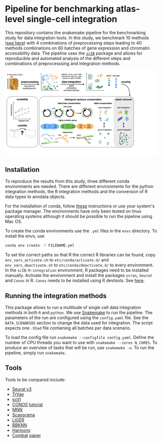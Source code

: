 # Pipeline for benchmarking atlas-level single-cell integration

This repository contains the snakemake pipeline for the benchmarking study for data integration tools.
In this study, we benchmark 10 methods ([see here](##tools)) with 4 combinations of preprocessing steps leading to 40 
methods combinations on 60 batches of gene expression and chromatin accessibility data.
The pipeline uses the [`scIB`](https://github.com/theislab/scib.git) package and allows for reproducible and automated
analysis of the different steps and combinations of preprocesssing and integration methods.

![Workflow](./figure.png)

## Installation
To reproduce the results from this study, three different conda environments are needed.
There are different environments for the python integration methods, the R integration methods and
the conversion of R data types to anndata objects.

For the installation of conda, follow [these](https://conda.io/projects/conda/en/latest/user-guide/install/index.html) instructions
or use your system's package manager. The environments have only been tested on linux operating systems
although it should be possible to run the pipeline using Mac OS.

To create the conda environments use the `.yml` files in the `envs` directory.
To install the envs, use
```bash
conda env create -f FILENAME.yml
``` 
To set the correct paths so that R the correct R libraries can be found, copy `env_vars_activate.sh` to `etc/conda/activate.d/`
and `env_vars_deactivate.sh` to `etc/conda/deactivate.d/` to every environment.
In the `scIB-R-integration` environment, R packages need to be installed manually.
Activate the environment and install the packages `scran`, `Seurat` and `Conos` in R. `Conos` needs to be installed using R devtools.
See [here](https://github.com/hms-dbmi/conos).


## Running the integration methods
This package allows to run a multitude of single cell data integration methods in both `R` and `python`.
We use [Snakemake](https://snakemake.readthedocs.io/en/stable/) to run the pipeline.
The parameters of the run are configured using the `config.yaml` file.
See the `DATA_SCENARIOS` section to change the data used for integration.
The script expects one `.h5ad` file containing all batches per data scenario.

To load the config file run `snakemake --configfile config.yaml`.
Define the number of CPU threads you want to use with `snakemake --cores N_CORES`. To produce an overview of tasks that will be run, use `snakemake -n`.
To run the pipeline, simply run `snakemake`.

## Tools
Tools to be compared include:
- [Seurat v3](https://github.com/satijalab/seurat)
- [TrVae](https://github.com/theislab/trvae)
- [scVI](https://github.com/YosefLab/scVI)
- [CONOS](https://github.com/hms-dbmi/conos) [tutorial](https://htmlpreview.github.io/?https://github.com/satijalab/seurat.wrappers/blob/master/docs/conos.html)
- [MNN](https://github.com/chriscainx/mnnpy)
- [Scanorama](https://github.com/brianhie/scanorama)
- [LIGER](https://github.com/MacoskoLab/liger)
- [BBKNN](https://github.com/Teichlab/bbknn)
- [Harmony](https://github.com/immunogenomics/harmony)
- [Combat](https://scanpy.readthedocs.io/en/stable/api/scanpy.pp.combat.html) [paper](https://academic.oup.com/biostatistics/article/8/1/118/252073)
<!--- - [scMerge](https://github.com/SydneyBioX/scMerge)
- [scAlign](https://github.com/quon-titative-biology/scAlign) -->
<!--- - BBKNN + [scAEspy](https://gitlab.com/cvejic-group/scaespy)? -->
<!--- - [scANVI](https://github.com/chenlingantelope/HarmonizationSCANVI) -->
